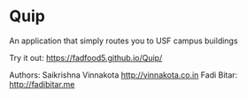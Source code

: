 # Quip
An application that simply routes you to USF campus buildings

Try it out: https://fadfood5.github.io/Quip/

Authors: 
	Saikrishna Vinnakota http://vinnakota.co.in
	Fadi Bitar: http://fadibitar.me

